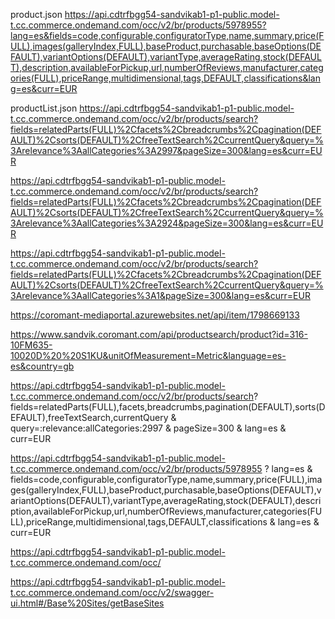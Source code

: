 product.json
https://api.cdtrfbgg54-sandvikab1-p1-public.model-t.cc.commerce.ondemand.com/occ/v2/br/products/5978955?lang=es&fields=code,configurable,configuratorType,name,summary,price(FULL),images(galleryIndex,FULL),baseProduct,purchasable,baseOptions(DEFAULT),variantOptions(DEFAULT),variantType,averageRating,stock(DEFAULT),description,availableForPickup,url,numberOfReviews,manufacturer,categories(FULL),priceRange,multidimensional,tags,DEFAULT,classifications&lang=es&curr=EUR

productList.json
https://api.cdtrfbgg54-sandvikab1-p1-public.model-t.cc.commerce.ondemand.com/occ/v2/br/products/search?fields=relatedParts(FULL)%2Cfacets%2Cbreadcrumbs%2Cpagination(DEFAULT)%2Csorts(DEFAULT)%2CfreeTextSearch%2CcurrentQuery&query=%3Arelevance%3AallCategories%3A2997&pageSize=300&lang=es&curr=EUR

https://api.cdtrfbgg54-sandvikab1-p1-public.model-t.cc.commerce.ondemand.com/occ/v2/br/products/search?fields=relatedParts(FULL)%2Cfacets%2Cbreadcrumbs%2Cpagination(DEFAULT)%2Csorts(DEFAULT)%2CfreeTextSearch%2CcurrentQuery&query=%3Arelevance%3AallCategories%3A2924&pageSize=300&lang=es&curr=EUR

https://api.cdtrfbgg54-sandvikab1-p1-public.model-t.cc.commerce.ondemand.com/occ/v2/br/products/search?fields=relatedParts(FULL)%2Cfacets%2Cbreadcrumbs%2Cpagination(DEFAULT)%2Csorts(DEFAULT)%2CfreeTextSearch%2CcurrentQuery&query=%3Arelevance%3AallCategories%3A1&pageSize=300&lang=es&curr=EUR


https://coromant-mediaportal.azurewebsites.net/api/item/1798669133


https://www.sandvik.coromant.com/api/productsearch/product?id=316-10FM635-10020D%20%20S1KU&unitOfMeasurement=Metric&language=es-es&country=gb



https://api.cdtrfbgg54-sandvikab1-p1-public.model-t.cc.commerce.ondemand.com/occ/v2/br/products/search?
fields=relatedParts(FULL),facets,breadcrumbs,pagination(DEFAULT),sorts(DEFAULT),freeTextSearch,currentQuery
&
query=:relevance:allCategories:2997
&
pageSize=300
&
lang=es
&
curr=EUR



https://api.cdtrfbgg54-sandvikab1-p1-public.model-t.cc.commerce.ondemand.com/occ/v2/br/products/5978955
?
lang=es
&
fields=code,configurable,configuratorType,name,summary,price(FULL),images(galleryIndex,FULL),baseProduct,purchasable,baseOptions(DEFAULT),variantOptions(DEFAULT),variantType,averageRating,stock(DEFAULT),description,availableForPickup,url,numberOfReviews,manufacturer,categories(FULL),priceRange,multidimensional,tags,DEFAULT,classifications
&
lang=es
&
curr=EUR

https://api.cdtrfbgg54-sandvikab1-p1-public.model-t.cc.commerce.ondemand.com/occ/

https://api.cdtrfbgg54-sandvikab1-p1-public.model-t.cc.commerce.ondemand.com/occ/v2/swagger-ui.html#/Base%20Sites/getBaseSites